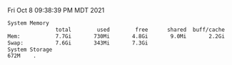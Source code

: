 Fri Oct  8 09:38:39 PM MDT 2021
```bash
System Memory
               total        used        free      shared  buff/cache   available
Mem:           7.7Gi       730Mi       4.8Gi       9.0Mi       2.2Gi       6.6Gi
Swap:          7.6Gi       343Mi       7.3Gi
System Storage
672M	.
```
